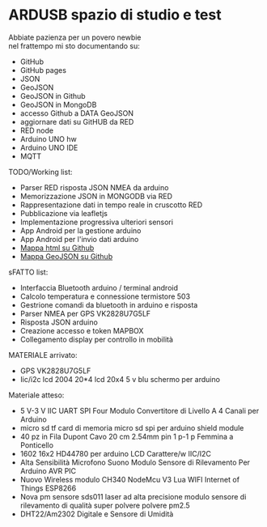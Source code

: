 <h1>ARDUSB spazio di studio e test</h1>

<p>Abbiate pazienza per un povero newbie<br>
nel frattempo mi sto documentando su:</p>
<ul>
<li>GitHub</li>
<li>GitHub pages</li>
<li>JSON</li>
<li>GeoJSON</li>
<li>GeoJSON in Github</li>
<li>GeoJSON in MongoDB</li>
<li>accesso Github a DATA GeoJSON</li>
<li>aggiornare dati su GitHUB da RED</li>
<li>RED node</li>
<li>Arduino UNO hw</li>
<li>Arduino UNO IDE</li>
<li>MQTT</li>
</ul>

<p>TODO/Working list:</p>
<ul>
<li>Parser RED risposta JSON NMEA da arduino</li>
<li>Memorizzazione JSON in MONGODB via RED</li>
<li>Rappresentazione dati in tempo reale in cruscotto RED</li>
<li>Pubblicazione via leafletjs</li>
<li>Implementazione progressiva ulteriori sensori</li>
<li>App Android per la gestione arduino</li>
<li>App Android per l'invio dati arduino</li>
<li><a href="./map.html">Mappa html su Github</a></li>
<li><a href="./mapgjsongithub.geojson">Mappa GeoJSON su Github</a></li>
</ul>

<p>sFATTO list:</p>
<ul>
<li>Interfaccia Bluetooth arduino / terminal android</li>
<li>Calcolo temperatura e connessione termistore 503</li>
<li>Gestrione comandi da bluetooth in arduino e risposta</li>
<li>Parser NMEA per GPS VK2828U7G5LF</li>
<li>Risposta JSON arduino</li>
<li>Creazione accesso e token MAPBOX</li>
<li>Collegamento display per controllo in mobilità</li>
</ul>

<p>MATERIALE arrivato:</p>
<ul>
<li>GPS VK2828U7G5LF</li>
<li>Iic/i2c lcd 2004 20*4 lcd 20x4 5 v blu schermo per arduino</li>
</ul>

<p>Materiale atteso:</p>
<ul>
<li>5 V-3 V IIC UART SPI Four Modulo Convertitore di Livello A 4 Canali per Arduino</li>
<li>micro sd tf card di memoria micro sd spi per arduino shield module</li>
<li>40 pz in Fila Dupont Cavo 20 cm 2.54mm pin 1 p-1 p Femmina a Ponticello</li>
<li>1602 16x2 HD44780 per arduino LCD Carattere/w IIC/I2C</li>
<li>Alta Sensibilità Microfono Suono Modulo Sensore di Rilevamento Per Arduino AVR PIC</li>
<li>Nuovo Wireless modulo CH340 NodeMcu V3 Lua WIFI Internet of Things ESP8266</li>
<li>Nova pm sensore sds011 laser ad alta precisione modulo sensore di rilevamento di qualità super polvere polvere pm2.5</li>
<li>DHT22/Am2302 Digitale e Sensore di Umidità</li>
</ul>
